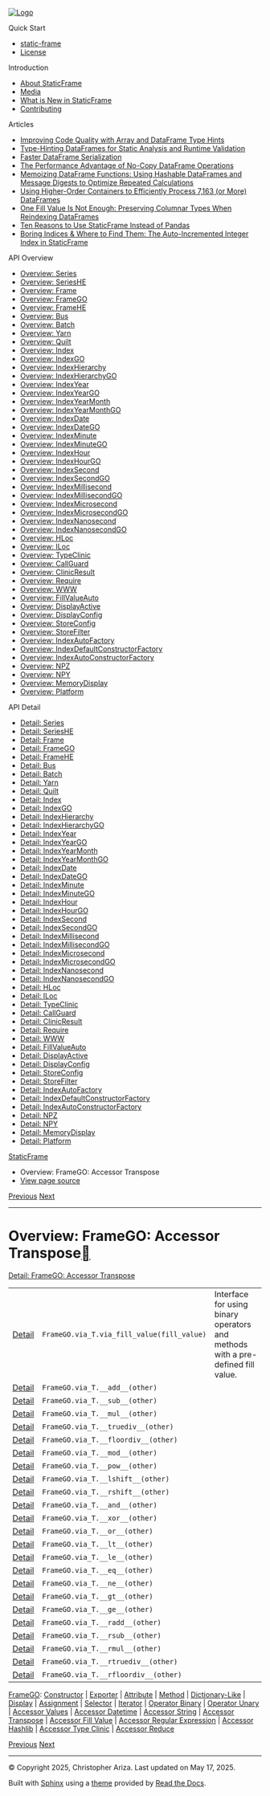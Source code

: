 [![Logo](../_static/sf-logo-web_icon-small.png)](../index.md)

Quick Start

* [static-frame](../readme.md)
* [License](../license.md)

Introduction

* [About StaticFrame](../intro.md)
* [Media](../intro.md#media)
* [What is New in StaticFrame](../new.md)
* [Contributing](../contributing.md)

Articles

* [Improving Code Quality with Array and DataFrame Type Hints](../articles/guard.md)
* [Type-Hinting DataFrames for Static Analysis and Runtime Validation](../articles/ftyping.md)
* [Faster DataFrame Serialization](../articles/serialize.md)
* [The Performance Advantage of No-Copy DataFrame Operations](../articles/no_copy.md)
* [Memoizing DataFrame Functions: Using Hashable DataFrames and Message Digests to Optimize Repeated Calculations](../articles/hash.md)
* [Using Higher-Order Containers to Efficiently Process 7,163 (or More) DataFrames](../articles/uhoc.md)
* [One Fill Value Is Not Enough: Preserving Columnar Types When Reindexing DataFrames](../articles/fill_value.md)
* [Ten Reasons to Use StaticFrame Instead of Pandas](../articles/upgrade.md)
* [Boring Indices & Where to Find Them: The Auto-Incremented Integer Index in StaticFrame](../articles/aiii.md)

API Overview

* [Overview: Series](series.md)
* [Overview: SeriesHE](series_he.md)
* [Overview: Frame](frame.md)
* [Overview: FrameGO](frame_go.md)
* [Overview: FrameHE](frame_he.md)
* [Overview: Bus](bus.md)
* [Overview: Batch](batch.md)
* [Overview: Yarn](yarn.md)
* [Overview: Quilt](quilt.md)
* [Overview: Index](index.md)
* [Overview: IndexGO](index_go.md)
* [Overview: IndexHierarchy](index_hierarchy.md)
* [Overview: IndexHierarchyGO](index_hierarchy_go.md)
* [Overview: IndexYear](index_year.md)
* [Overview: IndexYearGO](index_year_go.md)
* [Overview: IndexYearMonth](index_year_month.md)
* [Overview: IndexYearMonthGO](index_year_month_go.md)
* [Overview: IndexDate](index_date.md)
* [Overview: IndexDateGO](index_date_go.md)
* [Overview: IndexMinute](index_minute.md)
* [Overview: IndexMinuteGO](index_minute_go.md)
* [Overview: IndexHour](index_hour.md)
* [Overview: IndexHourGO](index_hour_go.md)
* [Overview: IndexSecond](index_second.md)
* [Overview: IndexSecondGO](index_second_go.md)
* [Overview: IndexMillisecond](index_millisecond.md)
* [Overview: IndexMillisecondGO](index_millisecond_go.md)
* [Overview: IndexMicrosecond](index_microsecond.md)
* [Overview: IndexMicrosecondGO](index_microsecond_go.md)
* [Overview: IndexNanosecond](index_nanosecond.md)
* [Overview: IndexNanosecondGO](index_nanosecond_go.md)
* [Overview: HLoc](hloc.md)
* [Overview: ILoc](iloc.md)
* [Overview: TypeClinic](type_clinic.md)
* [Overview: CallGuard](call_guard.md)
* [Overview: ClinicResult](clinic_result.md)
* [Overview: Require](require.md)
* [Overview: WWW](www.md)
* [Overview: FillValueAuto](fill_value_auto.md)
* [Overview: DisplayActive](display_active.md)
* [Overview: DisplayConfig](display_config.md)
* [Overview: StoreConfig](store_config.md)
* [Overview: StoreFilter](store_filter.md)
* [Overview: IndexAutoFactory](index_auto_factory.md)
* [Overview: IndexDefaultConstructorFactory](index_default_constructor_factory.md)
* [Overview: IndexAutoConstructorFactory](index_auto_constructor_factory.md)
* [Overview: NPZ](npz.md)
* [Overview: NPY](npy.md)
* [Overview: MemoryDisplay](memory_display.md)
* [Overview: Platform](platform.md)

API Detail

* [Detail: Series](../api_detail/series.md)
* [Detail: SeriesHE](../api_detail/series_he.md)
* [Detail: Frame](../api_detail/frame.md)
* [Detail: FrameGO](../api_detail/frame_go.md)
* [Detail: FrameHE](../api_detail/frame_he.md)
* [Detail: Bus](../api_detail/bus.md)
* [Detail: Batch](../api_detail/batch.md)
* [Detail: Yarn](../api_detail/yarn.md)
* [Detail: Quilt](../api_detail/quilt.md)
* [Detail: Index](../api_detail/index.md)
* [Detail: IndexGO](../api_detail/index_go.md)
* [Detail: IndexHierarchy](../api_detail/index_hierarchy.md)
* [Detail: IndexHierarchyGO](../api_detail/index_hierarchy_go.md)
* [Detail: IndexYear](../api_detail/index_year.md)
* [Detail: IndexYearGO](../api_detail/index_year_go.md)
* [Detail: IndexYearMonth](../api_detail/index_year_month.md)
* [Detail: IndexYearMonthGO](../api_detail/index_year_month_go.md)
* [Detail: IndexDate](../api_detail/index_date.md)
* [Detail: IndexDateGO](../api_detail/index_date_go.md)
* [Detail: IndexMinute](../api_detail/index_minute.md)
* [Detail: IndexMinuteGO](../api_detail/index_minute_go.md)
* [Detail: IndexHour](../api_detail/index_hour.md)
* [Detail: IndexHourGO](../api_detail/index_hour_go.md)
* [Detail: IndexSecond](../api_detail/index_second.md)
* [Detail: IndexSecondGO](../api_detail/index_second_go.md)
* [Detail: IndexMillisecond](../api_detail/index_millisecond.md)
* [Detail: IndexMillisecondGO](../api_detail/index_millisecond_go.md)
* [Detail: IndexMicrosecond](../api_detail/index_microsecond.md)
* [Detail: IndexMicrosecondGO](../api_detail/index_microsecond_go.md)
* [Detail: IndexNanosecond](../api_detail/index_nanosecond.md)
* [Detail: IndexNanosecondGO](../api_detail/index_nanosecond_go.md)
* [Detail: HLoc](../api_detail/hloc.md)
* [Detail: ILoc](../api_detail/iloc.md)
* [Detail: TypeClinic](../api_detail/type_clinic.md)
* [Detail: CallGuard](../api_detail/call_guard.md)
* [Detail: ClinicResult](../api_detail/clinic_result.md)
* [Detail: Require](../api_detail/require.md)
* [Detail: WWW](../api_detail/www.md)
* [Detail: FillValueAuto](../api_detail/fill_value_auto.md)
* [Detail: DisplayActive](../api_detail/display_active.md)
* [Detail: DisplayConfig](../api_detail/display_config.md)
* [Detail: StoreConfig](../api_detail/store_config.md)
* [Detail: StoreFilter](../api_detail/store_filter.md)
* [Detail: IndexAutoFactory](../api_detail/index_auto_factory.md)
* [Detail: IndexDefaultConstructorFactory](../api_detail/index_default_constructor_factory.md)
* [Detail: IndexAutoConstructorFactory](../api_detail/index_auto_constructor_factory.md)
* [Detail: NPZ](../api_detail/npz.md)
* [Detail: NPY](../api_detail/npy.md)
* [Detail: MemoryDisplay](../api_detail/memory_display.md)
* [Detail: Platform](../api_detail/platform.md)

[StaticFrame](../index.md)

* Overview: FrameGO: Accessor Transpose
* [View page source](../_sources/api_overview/frame_go-accessor_transpose.rst.txt)

[Previous](frame_go-accessor_string.md "Overview: FrameGO: Accessor String")
[Next](frame_go-accessor_fill_value.md "Overview: FrameGO: Accessor Fill Value")

---

# Overview: FrameGO: Accessor Transpose[](#overview-framego-accessor-transpose "Link to this heading")

[Detail: FrameGO: Accessor Transpose](../api_detail/frame_go-accessor_transpose.md#api-detail-framego-accessor-transpose)

|  |  |  |
| --- | --- | --- |
| [Detail](../api_detail/frame_go-accessor_transpose.md#api-sig-framego-via-t-via-fill-value) | `FrameGO.via_T.via_fill_value(fill_value)` | Interface for using binary operators and methods with a pre-defined fill value. |
| [Detail](../api_detail/frame_go-accessor_transpose.md#api-sig-framego-via-t-add) | `FrameGO.via_T.__add__(other)` |  |
| [Detail](../api_detail/frame_go-accessor_transpose.md#api-sig-framego-via-t-sub) | `FrameGO.via_T.__sub__(other)` |  |
| [Detail](../api_detail/frame_go-accessor_transpose.md#api-sig-framego-via-t-mul) | `FrameGO.via_T.__mul__(other)` |  |
| [Detail](../api_detail/frame_go-accessor_transpose.md#api-sig-framego-via-t-truediv) | `FrameGO.via_T.__truediv__(other)` |  |
| [Detail](../api_detail/frame_go-accessor_transpose.md#api-sig-framego-via-t-floordiv) | `FrameGO.via_T.__floordiv__(other)` |  |
| [Detail](../api_detail/frame_go-accessor_transpose.md#api-sig-framego-via-t-mod) | `FrameGO.via_T.__mod__(other)` |  |
| [Detail](../api_detail/frame_go-accessor_transpose.md#api-sig-framego-via-t-pow) | `FrameGO.via_T.__pow__(other)` |  |
| [Detail](../api_detail/frame_go-accessor_transpose.md#api-sig-framego-via-t-lshift) | `FrameGO.via_T.__lshift__(other)` |  |
| [Detail](../api_detail/frame_go-accessor_transpose.md#api-sig-framego-via-t-rshift) | `FrameGO.via_T.__rshift__(other)` |  |
| [Detail](../api_detail/frame_go-accessor_transpose.md#api-sig-framego-via-t-and) | `FrameGO.via_T.__and__(other)` |  |
| [Detail](../api_detail/frame_go-accessor_transpose.md#api-sig-framego-via-t-xor) | `FrameGO.via_T.__xor__(other)` |  |
| [Detail](../api_detail/frame_go-accessor_transpose.md#api-sig-framego-via-t-or) | `FrameGO.via_T.__or__(other)` |  |
| [Detail](../api_detail/frame_go-accessor_transpose.md#api-sig-framego-via-t-lt) | `FrameGO.via_T.__lt__(other)` |  |
| [Detail](../api_detail/frame_go-accessor_transpose.md#api-sig-framego-via-t-le) | `FrameGO.via_T.__le__(other)` |  |
| [Detail](../api_detail/frame_go-accessor_transpose.md#api-sig-framego-via-t-eq) | `FrameGO.via_T.__eq__(other)` |  |
| [Detail](../api_detail/frame_go-accessor_transpose.md#api-sig-framego-via-t-ne) | `FrameGO.via_T.__ne__(other)` |  |
| [Detail](../api_detail/frame_go-accessor_transpose.md#api-sig-framego-via-t-gt) | `FrameGO.via_T.__gt__(other)` |  |
| [Detail](../api_detail/frame_go-accessor_transpose.md#api-sig-framego-via-t-ge) | `FrameGO.via_T.__ge__(other)` |  |
| [Detail](../api_detail/frame_go-accessor_transpose.md#api-sig-framego-via-t-radd) | `FrameGO.via_T.__radd__(other)` |  |
| [Detail](../api_detail/frame_go-accessor_transpose.md#api-sig-framego-via-t-rsub) | `FrameGO.via_T.__rsub__(other)` |  |
| [Detail](../api_detail/frame_go-accessor_transpose.md#api-sig-framego-via-t-rmul) | `FrameGO.via_T.__rmul__(other)` |  |
| [Detail](../api_detail/frame_go-accessor_transpose.md#api-sig-framego-via-t-rtruediv) | `FrameGO.via_T.__rtruediv__(other)` |  |
| [Detail](../api_detail/frame_go-accessor_transpose.md#api-sig-framego-via-t-rfloordiv) | `FrameGO.via_T.__rfloordiv__(other)` |  |

[FrameGO](frame_go.md#api-overview-framego): [Constructor](frame_go-constructor.md#api-overview-framego-constructor) | [Exporter](frame_go-exporter.md#api-overview-framego-exporter) | [Attribute](frame_go-attribute.md#api-overview-framego-attribute) | [Method](frame_go-method.md#api-overview-framego-method) | [Dictionary-Like](frame_go-dictionary_like.md#api-overview-framego-dictionary-like) | [Display](frame_go-display.md#api-overview-framego-display) | [Assignment](frame_go-assignment.md#api-overview-framego-assignment) | [Selector](frame_go-selector.md#api-overview-framego-selector) | [Iterator](frame_go-iterator.md#api-overview-framego-iterator) | [Operator Binary](frame_go-operator_binary.md#api-overview-framego-operator-binary) | [Operator Unary](frame_go-operator_unary.md#api-overview-framego-operator-unary) | [Accessor Values](frame_go-accessor_values.md#api-overview-framego-accessor-values) | [Accessor Datetime](frame_go-accessor_datetime.md#api-overview-framego-accessor-datetime) | [Accessor String](frame_go-accessor_string.md#api-overview-framego-accessor-string) | [Accessor Transpose](#api-overview-framego-accessor-transpose) | [Accessor Fill Value](frame_go-accessor_fill_value.md#api-overview-framego-accessor-fill-value) | [Accessor Regular Expression](frame_go-accessor_regular_expression.md#api-overview-framego-accessor-regular-expression) | [Accessor Hashlib](frame_go-accessor_hashlib.md#api-overview-framego-accessor-hashlib) | [Accessor Type Clinic](frame_go-accessor_type_clinic.md#api-overview-framego-accessor-type-clinic) | [Accessor Reduce](frame_go-accessor_reduce.md#api-overview-framego-accessor-reduce)

[Previous](frame_go-accessor_string.md "Overview: FrameGO: Accessor String")
[Next](frame_go-accessor_fill_value.md "Overview: FrameGO: Accessor Fill Value")

---

© Copyright 2025, Christopher Ariza.
Last updated on May 17, 2025.

Built with [Sphinx](https://www.sphinx-doc.org/) using a
[theme](https://github.com/readthedocs/sphinx_rtd_theme)
provided by [Read the Docs](https://readthedocs.org).